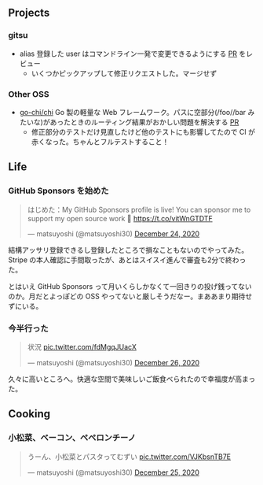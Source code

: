 ## Projects

### gitsu

- alias 登録した user はコマンドライン一発で変更できるようにする [PR](https://github.com/matsuyoshi30/gitsu/pull/6) をレビュー
  - いくつかピックアップして修正リクエストした。マージせず

### Other OSS

- [go-chi/chi](https://github.com/go-chi/chi) Go 製の軽量な Web フレームワーク。パスに空部分(/foo//bar みたいな)があったときのルーティング結果がおかしい問題を解決する [PR](https://github.com/go-chi/chi/pull/567)
  - 修正部分のテストだけ見直したけど他のテストにも影響してたので CI が赤くなった。ちゃんとフルテストすること！


## Life

### GitHub Sponsors を始めた

<blockquote class="twitter-tweet"><p lang="ja" dir="ltr">はじめた：My GitHub Sponsors profile is live! You can sponsor me to support my open source work 💖 <a href="https://t.co/vitWnGTDTF">https://t.co/vitWnGTDTF</a></p>&mdash; matsuyoshi (@matsuyoshi30) <a href="https://twitter.com/matsuyoshi30/status/1341952015367192576?ref_src=twsrc%5Etfw">December 24, 2020</a></blockquote> <script async src="https://platform.twitter.com/widgets.js" charset="utf-8"></script>

結構アッサリ登録できるし登録したところで損なこともないのでやってみた。 Stripe の本人確認に手間取ったが、あとはスイスイ進んで審査も2分で終わった。

とはいえ GitHub Sponsors って月いくらしかなくて一回きりの投げ銭ってないのか。月だとよっぽどの OSS やってないと厳しそうだなー。まああまり期待せずにいる。


### 今半行った

<blockquote class="twitter-tweet"><p lang="ja" dir="ltr">状況 <a href="https://t.co/fdMgqJUacX">pic.twitter.com/fdMgqJUacX</a></p>&mdash; matsuyoshi (@matsuyoshi30) <a href="https://twitter.com/matsuyoshi30/status/1342823316889858048?ref_src=twsrc%5Etfw">December 26, 2020</a></blockquote> <script async src="https://platform.twitter.com/widgets.js" charset="utf-8"></script>

久々に高いところへ。快適な空間で美味しいご飯食べられたので幸福度が高まった。


## Cooking

### 小松菜、ベーコン、ペペロンチーノ

<blockquote class="twitter-tweet"><p lang="ja" dir="ltr">うーん、小松菜とパスタってむずい <a href="https://t.co/VJKbsnTB7E">pic.twitter.com/VJKbsnTB7E</a></p>&mdash; matsuyoshi (@matsuyoshi30) <a href="https://twitter.com/matsuyoshi30/status/1342327341079519232?ref_src=twsrc%5Etfw">December 25, 2020</a></blockquote> <script async src="https://platform.twitter.com/widgets.js" charset="utf-8"></script>
